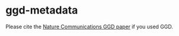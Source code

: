 # ggd-metadata

Please cite the [Nature Communications GGD paper](https://www.nature.com/articles/s41467-021-22381-z) if you used GGD.
